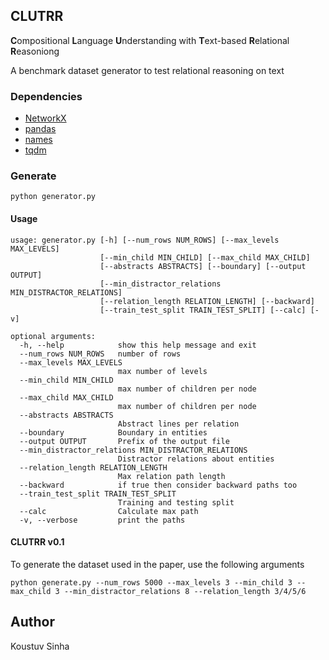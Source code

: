## CLUTRR

**C**ompositional **L**anguage **U**nderstanding with **T**ext-based **R**elational **R**easoniong

A benchmark dataset generator to test relational reasoning on text

### Dependencies

- [NetworkX](https://networkx.github.io/)
- [pandas](https://pypi.org/project/pandas/)
- [names](https://pypi.org/project/names/)
- [tqdm](https://pypi.org/project/tqdm/)

### Generate

```
python generator.py
```

#### Usage

```
usage: generator.py [-h] [--num_rows NUM_ROWS] [--max_levels MAX_LEVELS]
                    [--min_child MIN_CHILD] [--max_child MAX_CHILD]
                    [--abstracts ABSTRACTS] [--boundary] [--output OUTPUT]
                    [--min_distractor_relations MIN_DISTRACTOR_RELATIONS]
                    [--relation_length RELATION_LENGTH] [--backward]
                    [--train_test_split TRAIN_TEST_SPLIT] [--calc] [-v]

optional arguments:
  -h, --help            show this help message and exit
  --num_rows NUM_ROWS   number of rows
  --max_levels MAX_LEVELS
                        max number of levels
  --min_child MIN_CHILD
                        max number of children per node
  --max_child MAX_CHILD
                        max number of children per node
  --abstracts ABSTRACTS
                        Abstract lines per relation
  --boundary            Boundary in entities
  --output OUTPUT       Prefix of the output file
  --min_distractor_relations MIN_DISTRACTOR_RELATIONS
                        Distractor relations about entities
  --relation_length RELATION_LENGTH
                        Max relation path length
  --backward            if true then consider backward paths too
  --train_test_split TRAIN_TEST_SPLIT
                        Training and testing split
  --calc                Calculate max path
  -v, --verbose         print the paths

```

#### CLUTRR v0.1

To generate the dataset used in the paper, use the following arguments

`python generate.py --num_rows 5000 --max_levels 3 --min_child 3 --max_child 3 --min_distractor_relations 8 --relation_length 3/4/5/6`

## Author

Koustuv Sinha